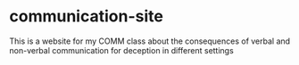 # communication-site
This is a website for my COMM class about the consequences of verbal and non-verbal communication for deception in different settings
